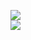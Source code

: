 [![](https://img.shields.io/badge/Made%20With-Github%20Spray-lightgrey.svg?style=for-the-badge&logo=github)](https://github.com/Annihil/github-spray#145)  
[![](https://i.imgur.com/2DrTn0Z.gif)](https://github.com/Annihil/github-spray)